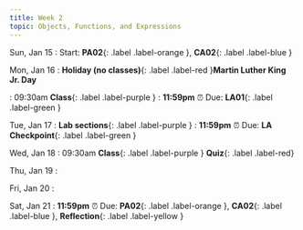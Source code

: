 ```yaml
---
title: Week 2
topic: Objects, Functions, and Expressions
---
```

Sun, Jan 15
: Start: **PA02**{: .label .label-orange }, **CA02**{: .label .label-blue }


Mon, Jan 16
: **Holiday (no classes)**{: .label .label-red }**Martin Luther King Jr. Day**

: 09:30am **Class**{: .label .label-purple }
: **11:59pm**  ⏰  Due: **LA01**{: .label .label-green }


Tue, Jan 17
: **Lab sections**{: .label .label-purple }
: **11:59pm**  ⏰  Due: **LA Checkpoint**{: .label .label-green }


Wed, Jan 18
: 09:30am **Class**{: .label .label-purple } **Quiz**{: .label .label-red}


Thu, Jan 19
: 

Fri, Jan 20
: 

Sat, Jan 21
: **11:59pm**  ⏰  Due: **PA02**{: .label .label-orange }, **CA02**{: .label .label-blue }, **Reflection**{: .label .label-yellow }


